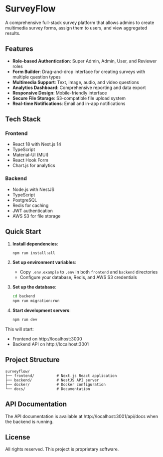 # SurveyFlow

A comprehensive full-stack survey platform that allows admins to create multimedia survey forms, assign them to users, and view aggregated results.

## Features

- **Role-based Authentication**: Super Admin, Admin, User, and Reviewer roles
- **Form Builder**: Drag-and-drop interface for creating surveys with multiple question types
- **Multimedia Support**: Text, image, audio, and video questions
- **Analytics Dashboard**: Comprehensive reporting and data export
- **Responsive Design**: Mobile-friendly interface
- **Secure File Storage**: S3-compatible file upload system
- **Real-time Notifications**: Email and in-app notifications

## Tech Stack

### Frontend
- React 18 with Next.js 14
- TypeScript
- Material-UI (MUI)
- React Hook Form
- Chart.js for analytics

### Backend
- Node.js with NestJS
- TypeScript
- PostgreSQL
- Redis for caching
- JWT authentication
- AWS S3 for file storage

## Quick Start

1. **Install dependencies**:
   ```bash
   npm run install:all
   ```

2. **Set up environment variables**:
   - Copy `.env.example` to `.env` in both `frontend` and `backend` directories
   - Configure your database, Redis, and AWS S3 credentials

3. **Set up the database**:
   ```bash
   cd backend
   npm run migration:run
   ```

4. **Start development servers**:
   ```bash
   npm run dev
   ```

This will start:
- Frontend on http://localhost:3000
- Backend API on http://localhost:3001

## Project Structure

```
surveyflow/
├── frontend/          # Next.js React application
├── backend/           # NestJS API server
├── docker/            # Docker configuration
└── docs/              # Documentation
```

## API Documentation

The API documentation is available at http://localhost:3001/api/docs when the backend is running.

## License

All rights reserved. This project is proprietary software.

